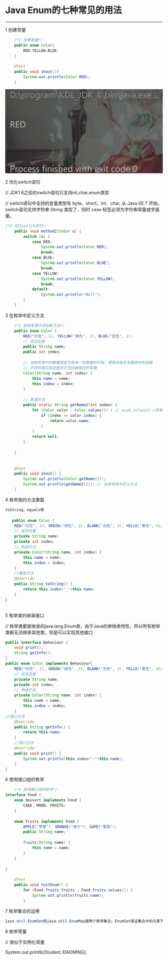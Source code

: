 # Java Enum的七种常见的用法

---

1 创建常量

```java
    /*1 创建常量*/
    public enum Color{
        RED,YELLOW,BLUE;
    }
    
    @Test
    public void shout(){
        System.out.println(Color.RED);
    }
```

![image-20220104210243730](PIC/image-20220104210243730.png)



2 优化switch语句

// JDK1.6之前的switch语句只支持int,char,enum类型

// switch语句中支持的变量类型有 byte、short、int、char, 从 Java SE 7 开始，switch语句支持字符串 String 类型了，同时 case 标签必须为字符串常量或字面量。

```java
/*2 优化switch语句*/
    public void method2(Color a) {
        switch (a) {
            case RED:
                System.out.println(Color.RED);
                break;
            case BLUE:
                System.out.println(Color.BLUE);
                break;
            case YELLOW:
                System.out.println(Color.YELLOW);
                break;
            default:
                System.out.println("Null");
        }
    }
```

3 在枚举中定义方法

```java
    /*3 在枚举类中添加新方法*/
    public enum Color {
        RED("红色", 1), YELLOW("黄色", 2), BLUE("蓝色", 1);
        // 成员变量
        public String name;
        public int index;

        // 当枚举类中的数据类型不是单一的数据的时候，需要给指定变量提供构造器
        // 不提供相应构造器则无法创建相应的常量
        Color(String name, int index) {
            this.name = name;
            this.index = index;
        }

        // 普通方法
        public static String getName2(int index) {
            for (Color color : Color.values()) { // enum.values()->获取枚举类中的常量
                if (index == color.index) {
                    return color.name;
                }
            }
            return null;
        }

    }


    @Test
    public void shout() {
        System.out.println(Color.getName(2));
        System.out.println(getName2(2)); // 在枚举类外定义方法
    }
```

4 枚举类的方法重载

```java
toString、equals等
    
   public enum Color {  
    RED("红色", 1), GREEN("绿色", 2), BLANK("白色", 3), YELLO("黄色", 4);  
    // 成员变量  
    private String name;  
    private int index;  
    // 构造方法  
    private Color(String name, int index) {  
        this.name = name;  
        this.index = index;  
    }  
    //覆盖方法  
    @Override  
    public String toString() {  
        return this.index+"_"+this.name;  
    }  
}   
    
```

5 枚举类的继承接口

// 枚举类都是继承的java.lang.Enum类，由于Java的单继承特性，所以所有枚举类都无法继承其他类，但是可以实现其他接口

```java
public interface Behaviour {  
    void print();  
    String getInfo();  
}  
public enum Color implements Behaviour{  
    RED("红色", 1), GREEN("绿色", 2), BLANK("白色", 3), YELLO("黄色", 4);  
    // 成员变量  
    private String name;  
    private int index;  
    // 构造方法  
    private Color(String name, int index) {  
        this.name = name;  
        this.index = index;  
    }  
//接口方法  
    @Override  
    public String getInfo() {  
        return this.name;  
    }  
    //接口方法  
    @Override  
    public void print() {  
        System.out.println(this.index+":"+this.name);  
    }  
}  
```

6 使用接口组织枚举

```java
    /*4 使用接口组织枚举*/
interface Food {
    enum dessert implements Food {
        CAKE, MOON, FRUITS;
    }

    enum fruits implements Food {
        APPLE("苹果"), ORANGE("橙子"), GAPE("葡萄");
        public String name;

        fruits(String name) {
            this.name = name;
        }
    }

}

	@Test
    public void testEnum() {
        for (Food.fruits fruits : Food.fruits.values()) {
            System.out.println(fruits.name);
        }

```

7 枚举集合的运用



```java
java.util.EnumSet和java.util.EnumMap是两个枚举集合。EnumSet保证集合中的元素不重复；EnumMap中的 key是enum类型，而value则可以是任意类型。关于这个两个集合的使用就不在这里赘述，可以参考JDK文档。
```



8 枚举常量

// 类似于实例化常量

System.out.printlb(Student.XIAOMING);





































